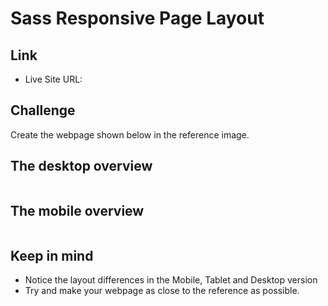 # Sass Responsive Page Layout

## Link

- Live Site URL: []()

## Challenge

Create the webpage shown below in the reference image.

## The desktop overview

![]()

## The mobile overview

![]()

## Keep in mind

- Notice the layout differences in the Mobile, Tablet and Desktop version
- Try and make your webpage as close to the reference as possible.

